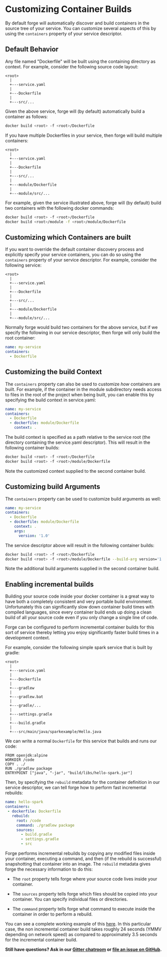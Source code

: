 # Customizing Container Builds

By default forge will automatically discover and build containers in
the source tree of your service. You can customize several aspects of
this by using the `containers` property of your service descriptor.

## Default Behavior

Any file named "Dockerfile" will be built using the containing
directory as context. For example, consider the following source code
layout:

```
<root>
  |
  +---service.yaml
  |
  +---Dockerfile
  |
  +---src/...
```

Given the above service, forge will (by default) automatically build a
container as follows:

```sh
docker build <root> -f <root>/Dockerfile
```

If you have multiple Dockerfiles in your service, then forge will
build multiple containers:

```
<root>
  |
  +---service.yaml
  |
  +---Dockerfile
  |
  +---src/...
  |
  +---module/Dockerfile
  |
  +---module/src/...
```

For example, given the service illustrated above, forge will (by
default) build two containers with the following docker commands:

```sh
docker build <root> -f <root>/Dockerfile
docker build <root>/module -f <root>/module/Dockerfile
```

## Customizing which Containers are built

If you want to override the default container discovery process and
explicitly specify your service containers, you can do so using the
`containers` property of your service descriptor. For example,
consider the following service:

```
<root>
  |
  +---service.yaml
  |
  +---Dockerfile
  |
  +---src/...
  |
  +---module/Dockerfile
  |
  +---module/src/...
```

Normally forge would build two containers for the above service, but
if we specify the following in our service descriptor, then forge will
only build the root container:

```yaml
name: my-service
containers:
  - Dockerfile
```

## Customizing the build Context

The `containers` property can also be used to customize *how*
containers are built. For example, if the container in the module
subdirectory needs access to files in the root of the project when
being built, you can enable this by specifying the build context in
service.yaml:

```yaml
name: my-service
containers:
  - Dockerfile
  - dockerfile: module/Dockerfile
    context: .
```

The build context is specified as a path relative to the service root
(the directory containing the service.yaml descriptor). This will
result in the following container builds:

```sh
docker build <root> -f <root>/Dockerfile
docker build <root> -f <root>/module/Dockerfile
```

Note the customized context supplied to the second container build.

## Customizing build Arguments

The `containers` property can be used to customize build arguments as well:

```yaml
name: my-service
containers:
  - Dockerfile
  - dockerfile: module/Dockerfile
    context: .
    args:
      version: '1.0'
```

The service descriptor above will result in the following container
builds:

```sh
docker build <root> -f <root>/Dockerfile
docker build <root> -f <root>/module/Dockerfile --build-arg version='1.0'
```

Note the additional build arguments supplied in the second container build.

## Enabling incremental builds

Building your source code inside your docker container is a great way
to have both a completely consistent and very portable build
environment. Unfortunately this can significantly slow down container
build times with compiled languages, since every container build ends
up doing a clean build of all your source code even if you only change
a single line of code.

Forge can be configured to perform incremental container builds for
this sort of service thereby letting you enjoy significantly faster
build times in a development context.

For example, consider the following simple spark service that is built
by gradle:

```
<root>
  |
  +---service.yaml
  |
  +---Dockerfile
  |
  +---gradlew
  |
  +---gradlew.bat
  |
  +---gradle/...
  |
  +---settings.gradle
  |
  +---build.gradle
  |
  +---src/main/java/sparkexample/Hello.java
```

We can write a normal `Dockerfile` for this service that builds and
runs our code:

```
FROM openjdk:alpine
WORKDIR /code
COPY . ./
RUN ./gradlew package
ENTRYPOINT ["java", "-jar", "build/libs/hello-spark.jar"]
```

Then, by specifying the `rebuild` metadata for the container
definition in our service descriptor, we can tell forge how to perform
fast incremental rebuilds:

```yaml
name: hello-spark
containers:
 - dockerfile: Dockerfile
   rebuild:
     root: /code
     command: ./gradlew package
     sources:
       - build.gradle
       - settings.gradle
       - src
```

Forge performs incremental rebuilds by copying any modified files
inside your container, executing a command, and then (if the rebuild
is successful) snapshotting that container into an image. The
`rebuild` metadata gives forge the necessary information to do
this:

- The `root` property tells forge where your source code lives inside
  your container.

- The `sources` property tells forge which files should be copied into
  your container. You can specify individual files or directories.

- The `command` property tells forge what command to execute inside
  the container in order to perform a rebuild.

You can see a complete working example of this [here](https://github.com/datawire/forge/tree/master/examples/java-gradle-spark). In this particular case, the
non incremental container build takes roughly 24 seconds (YMMV
depending on network speed) as compared to approximately 3.5 seconds
for the incremental container build.

**Still have questions? Ask in our [Gitter chatroom](https://gitter.im/datawire/forge) or [file an issue on GitHub](https://github.com/datawire/forge/issues/new).**